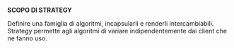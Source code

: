 **SCOPO DI STRATEGY**

Definire una famiglia di algoritmi, incapsularli e renderli intercambiabili. Strategy permette agli algoritmi di variare indipendentemente dai client che ne fanno uso.